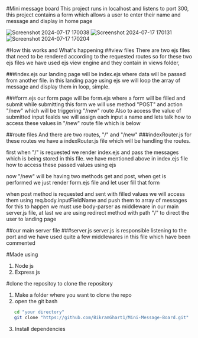 #Mini message board
This project runs in localhost and listens to port 300,
this project contains a form which allows a user to enter their name and message and display in home page


![Screenshot 2024-07-17 170038](https://github.com/user-attachments/assets/4d3f7e6e-b759-4352-8d24-bec3fb09cb4b)
![Screenshot 2024-07-17 170131](https://github.com/user-attachments/assets/df539485-6a7b-45ad-9041-a98608a5e842)
![Screenshot 2024-07-17 170204](https://github.com/user-attachments/assets/6863a274-dbeb-4e56-8a4a-cb68044d6e31)

#How this works and What's happening
##view files
There are two ejs files that need to be rendered according to the requested routes
so for these two ejs files we have used ejs view engine and they contain in views folder,

###index.ejs
 our landing page will be index.ejs where data will be passed from another file.
 in this landing page using ejs we will loop the array of message and display them in loop, simple.

###form.ejs
 our form page will be form.ejs where a form will be filled and submit 
 while submitting this form we will use method "POST" and action "/new" which will be triggering "/new" route
 Also to access the value of submitted input fealds we will assign each input a name and lets talk how to access these values in "/new" route file which is below

##route files
And there are two routes, "/" and "/new"
###indexRouter.js
for these routes we have a indexRouter.js file which will be handling the routes.

first when "/" is requested we render index.ejs and pass the messages which is being stored in this file. we have mentioned above in index.ejs file how to access
these passed values using ejs

now "/new" will be having two methods get and post, when get is performed we just render form.ejs file and let user fill that form

when post method is requested and sent with filled values we will access them using req.body.inputFieldName and push them to array of messages
for this to happen we must use body-parser as middleware in our main server.js file, at last we are using redirect method with path "/" to direct the user to landing page

##our main server file
###server.js
server.js is responsible listening to the port and we have used quite a few middlewares in this file which have been commented 

#Made using
1. Node js
2. Express js

#clone the repositoy 
to clone the repository 
1. Make a folder where you want to clone the repo
2. open the git bash
```bash
   cd "your directory"
   git clone "https://github.com/BikramGhart1/Mini-Message-Board.git"
```
3. Install dependencies
